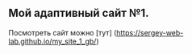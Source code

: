 ## Мой адаптивный сайт №1.
Посмотреть сайт можно [тут] (https://sergey-web-lab.github.io/my_site_1_gb/)
